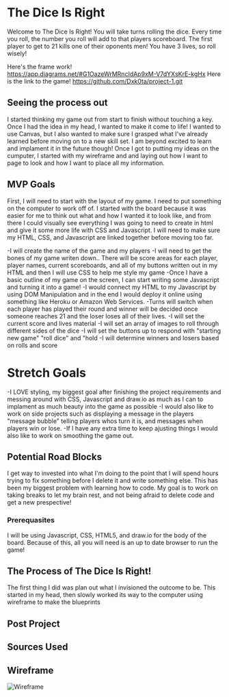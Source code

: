 # The Dice Is Right
 Welcome to The Dice Is Right! You will take turns rolling the dice. Every time you roll, the number you roll will add to that players scoreboard. The first player to get to 21 kills one of their oponents men! You have 3 lives, so roll wisely! 

Here's the frame work! https://app.diagrams.net/#G1OazeWrMRncIdAp9xM-V7dYXsKrE-kgHx
Here is the link to the game! https://github.com/Dxk0ta/project-1.git

## Seeing the process out
I started thinking my game out from start to finish without touching a key. Once I had the idea in my head, I wanted to make it come to life! I wanted to use Canvas, but I also wanted to make sure I grasped what I've already learned before moving on to a new skill set. I am beyond excited to learn and implament it in the future though! 
Once I got to putting my ideas on the cumputer, I started with my wireframe and and laying out how I want to page to look and how I want to place all my information.

## MVP Goals
First, I will need to start with the layout of my game. I need to put something on the computer to work off of. I started with the board because it was easier for me to think out what and how I wanted it to look like, and from there I could visually see everything I was going to need to create in html and give it some more life with CSS and Javascript. I will need to make sure my HTML, CSS, and Javascript are linked together before moving too far.

-I will create the name of the game and my players
-I will need to get the bones of my game writen down.. There will be score areas for each player, player names, current scoreboards, and all of my buttons written out in my HTML and then I will use CSS to help me style my game
-Once I have a basic outline of my game on the screen, I can start writing some Javascript and turning it into a game!
-I would connect my HTML to my Javascript by using DOM Manipulation and in the end I would deploy it online using something like Heroku or Amazon Web Services.
-Turns will switch when each player has played their round and winner will be decided once someone reaches 21 and the loser loses all of their lives.
-I will set the current score and lives material
-I will set an array of images to roll through different sides of the dice
-I will set the buttons up to respond with "starting new game" "roll dice" and "hold
-I will determine winners and losers based on rolls and score

# Stretch Goals
-I LOVE styling, my biggest goal after finishing the project requirements and messing around with CSS, Javascript and draw.io as much as I can to implament as much beauty into the game as possible
-I would also like to work on side projects such as displaying a message in the players "message bubble" telling players whos turn it is, and messages when players win or lose.
-If I have any extra time to keep ajusting things I would also like to work on smoothing the game out.

## Potential Road Blocks
I get way to invested into what I'm doing to the point that I will spend hours trying to fix something before I delete it and write something else. This has been my biggest problem with learning how to code. My goal is to work on taking breaks to let my brain rest, and not being afraid to delete code and get a new prespective!

### Prerequasites 
I will be using Javascript, CSS, HTML5, and draw.io for the body of the board. Because of this, all you will need is an up to date browser to run the game!

## The Process of The Dice Is Right!
The first thing I did was plan out what I invisioned the outcome to be. This started in my head, then slowly worked its way to the computer using wireframe to make the blueprints

## Post Project

## Sources Used

## Wireframe

![Wireframe](https://app.diagrams.net/#G1OazeWrMRncIdAp9xM-V7dYXsKrE-kgHx)